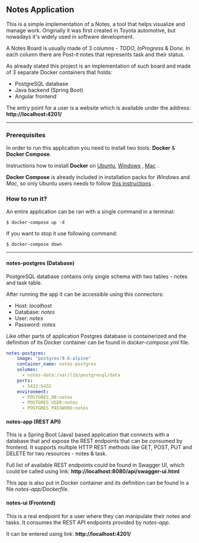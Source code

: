 ## Notes Application

This is a simple implementation of a Notes, a tool that helps visualize and manage work. Originally it was first created in Toyota automotive, but nowadays it's widely used in software development.

A Notes Board is usually made of 3 columns - *TODO*, *InProgres*s & *Done*. In each column there are Post-it notes that represents task and their status.

As already stated this project is an implementation of such board and made of 3 separate Docker containers that holds:

- PostgreSQL database
- Java backend (Spring Boot)
- Angular frontend

The entry point for a user is a website which is available under the
address: **http://localhost:4201/**

---

### Prerequisites

In order to run this application you need to install two tools: **Docker** & **Docker Compose**.

Instructions how to install **Docker** on [Ubuntu](https://docs.docker.com/install/linux/docker-ce/ubuntu/), [Windows](https://docs.docker.com/docker-for-windows/install/) , [Mac](https://docs.docker.com/docker-for-mac/install/) .

**Docker Compose** is already included in installation packs for *Windows* and *Mac*, so only Ubuntu users needs to follow [this instructions](https://docs.docker.com/compose/install/) .




### How to run it?

An entire application can be ran with a single command in a terminal:

```
$ docker-compose up -d
```

If you want to stop it use following command:

```
$ docker-compose down
```


---

#### notes-postgres (Database)

PostgreSQL database contains only single schema with two tables - notes
and task table.

After running the app it can be accessible using this connectors:


- Host: *localhost*
- Database: *notes*
- User: *notes*
- Password: *notes*


Like other parts of application Postgres database is containerized and
the definition of its Docker container can be found in
*docker-compose.yml* file.

```yml
notes-postgres:
    image: "postgres:9.6-alpine"
    container_name: notes-postgres
    volumes:
      - notes-data:/var/lib/postgresql/data
    ports:
      - 5432:5432
    environment:
      - POSTGRES_DB:notes
      - POSTGRES_USER:notes
      - POSTGRES_PASSWORD:notes
```

#### notes-app (REST API)

This is a Spring Boot (Java) based application that connects with a
database that and expose the REST endpoints that can be consumed by
frontend. It supports multiple HTTP REST methods like GET, POST, PUT and
DELETE for two resources - notes & task.

Full list of available REST endpoints could be found in Swagger UI,
which could be called using link: **http://localhost:8080/api/swagger-ui.html**


This app is also put in Docker container and its definition can be found
in a file *notes-app/Dockerfile*. 



#### notes-ui (Frontend)

This is a real endpoint for a user where they can manipulate their
notes and tasks. It consumes the REST API endpoints provided by
*notes-app*.

It can be entered using link: **http://localhost:4201/**

